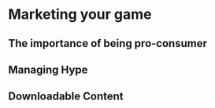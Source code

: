 Marketing your game
====================

The importance of being pro-consumer
------------------------------------

Managing Hype
--------------

Downloadable Content
--------------------
